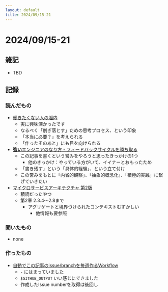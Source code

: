 ```yaml
---
layout: default
title: 2024/09/15-21
---
```


# 2024/09/15-21

## 雑記

* TBD

## 記録

### 読んだもの

* [働きたくない人の脳内](https://note.com/ak_iii/n/nc65032dcc1b6)
  * 実に興味深かったです
  * なるべく「削ぎ落とす」ための思考プロセス、という印象
  * 「本当に必要？」を考えられる
  * 「作ったそのあと」にも目を向けられる
* [**強い**エンジニアのなり方 - フィードバックサイクルを勝ち取る](https://speakerdeck.com/soudai/grow-one-day-each-day)
  * この記事を書くという営みをやろうと思ったきっかけの1つ
    * 他のきっかけ：やっている方がいて、イイナーとおもったため
  * 「書き残す」という「具体的経験」、という立て付け
  * この営みをもとに「内省的観察」、「抽象的概念化」、「積極的実践」に繋げていきたい
* [マイクロサービスアーキテクチャ 第2版](https://amzn.asia/d/fm1D6ew)
  * 積読だったやつ
  * 第2章 2.3.4〜2.8まで
    * アグリゲートと境界づけられたコンテキストむずかしい
      * 他情報も要参照

### 聞いたもの

* none

### 作ったもの

* [自動でこの記事のissue/branchを毎週作るWorkflow](https://github.com/naokiur/sandbox/pull/23)
  * `-` にはまっていました
  * `$GITHUB_OUTPUT` いい感じにできました
  * 作成したIssue numberを取得は後回し